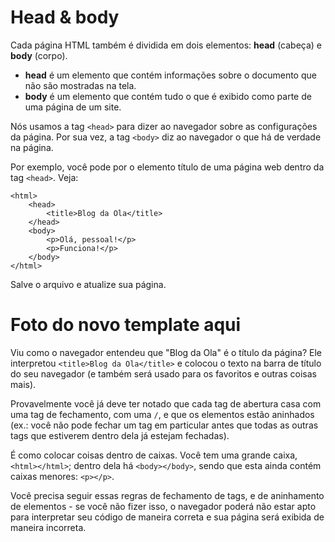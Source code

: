 # Head & body

Cada página HTML também é dividida em dois elementos: **head** (cabeça) e **body** (corpo).

- **head** é um elemento que contém informações sobre o documento que não são mostradas na tela.
- **body** é um elemento que contém tudo o que é exibido como parte de uma página de um site.

Nós usamos a tag `<head>` para dizer ao navegador sobre as configurações da página.
Por sua vez, a tag `<body>` diz ao navegador o que há de verdade na página.

Por exemplo, você pode por o elemento título de uma página web dentro da tag `<head>`. Veja:

```
<html>
    <head>
        <title>Blog da Ola</title>
    </head>
    <body>
        <p>Olá, pessoal!</p>
        <p>Funciona!</p>
    </body>
</html>
```

Salve o arquivo e atualize sua página.

# Foto do novo template aqui

Viu como o navegador entendeu que "Blog da Ola" é o título da página? Ele interpretou `<title>Blog da Ola</title>` e colocou o texto na barra de título do seu navegador (e também será usado para os favoritos e outras coisas mais).

Provavelmente você já deve ter notado que cada tag de abertura casa com uma tag de fechamento, com uma `/`, e que os elementos estão aninhados (ex.: você não pode fechar um tag em particular antes que todas as outras tags que estiverem dentro dela já estejam fechadas).

É como colocar coisas dentro de caixas. Você tem uma grande caixa, `<html></html>`; dentro dela há `<body></body>`, sendo que esta ainda contém caixas menores: `<p></p>`.

Você precisa seguir essas regras de fechamento de tags, e de aninhamento de elementos - se você não fizer isso, o navegador poderá não estar apto para interpretar seu código de maneira correta e sua página será exibida de maneira incorreta.
